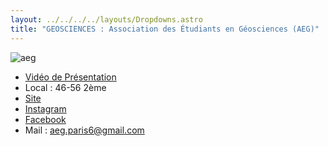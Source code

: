 ```yaml
---
layout: ../../../../layouts/Dropdowns.astro
title: "GEOSCIENCES : Association des Étudiants en Géosciences (AEG)"
---
```

![aeg](/assets/assos/aeg.png)  
- [Vidéo de Présentation](https://www.youtube.com/watch?v=PvWlF4-zh38)  
- Local : 46-56 2ème  
- [Site](https://aeg.ufrteb.fr/)  
- [Instagram](https://www.instagram.com/aegp6/)  
- [Facebook](https://www.facebook.com/AEGP6/)  
- Mail : aeg.paris6@gmail.com